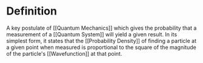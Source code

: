 # Definition
A key postulate of [[Quantum Mechanics]] which gives the probability that a measurement of a [[Quantum System]] will yield a given result. In its simplest form, it states that the [[Probability Density]] of finding a particle at a given point when measured is proportional to the square of the magnitude of the particle's [[Wavefunction]] at that point.